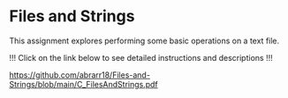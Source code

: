 # Files and Strings

This assignment explores performing some basic operations on a text file.

!!! Click on the link below to see detailed instructions and descriptions !!!

https://github.com/abrarr18/Files-and-Strings/blob/main/C_FilesAndStrings.pdf
